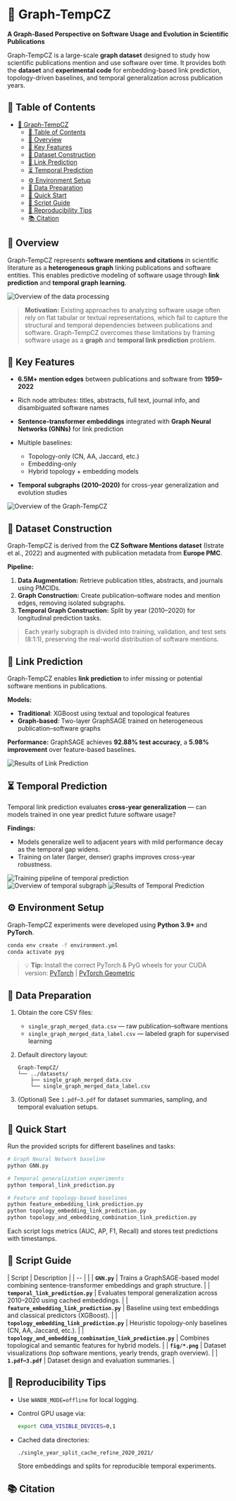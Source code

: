 # 🧠 Graph-TempCZ

**A Graph-Based Perspective on Software Usage and Evolution in Scientific Publications**

Graph-TempCZ is a large-scale **graph dataset** designed to study how scientific publications mention and use software over time.
It provides both the **dataset** and **experimental code** for embedding-based link prediction, topology-driven baselines, and temporal generalization across publication years.



## 📑 Table of Contents

- [🧠 Graph-TempCZ](#-graph-tempcz)
  - [📑 Table of Contents](#-table-of-contents)
  - [🧩 Overview](#-overview)
  - [🚀 Key Features](#-key-features)
  - [🧱 Dataset Construction](#-dataset-construction)
  - [🔗 Link Prediction](#-link-prediction)
  - [⏳ Temporal Prediction](#-temporal-prediction)
  - [⚙️ Environment Setup](#️-environment-setup)
  - [📂 Data Preparation](#-data-preparation)
  - [🚀 Quick Start](#-quick-start)
  - [📜 Script Guide](#-script-guide)
  - [🔁 Reproducibility Tips](#-reproducibility-tips)
  - [📚 Citation](#-citation)



## 🧩 Overview

Graph-TempCZ represents **software mentions and citations** in scientific literature as a **heterogeneous graph** linking publications and software entities.
This enables predictive modeling of software usage through **link prediction** and **temporal graph learning**.

![Overview of the data processing](./fig/fig2.png)

> **Motivation:**
> Existing approaches to analyzing software usage often rely on flat tabular or textual representations, which fail to capture the structural and temporal dependencies between publications and software.
> Graph-TempCZ overcomes these limitations by framing software usage as a **graph** and **temporal link prediction** problem.



## 🚀 Key Features

* **6.5M+ mention edges** between publications and software from **1959–2022**
* Rich node attributes: titles, abstracts, full text, journal info, and disambiguated software names
* **Sentence-transformer embeddings** integrated with **Graph Neural Networks (GNNs)** for link prediction
* Multiple baselines:

  * Topology-only (CN, AA, Jaccard, etc.)
  * Embedding-only
  * Hybrid topology + embedding models
* **Temporal subgraphs (2010–2020)** for cross-year generalization and evolution studies

![Overview of the Graph-TempCZ](./fig/fig4.png)



## 🧱 Dataset Construction

Graph-TempCZ is derived from the **CZ Software Mentions dataset** (Istrate et al., 2022) and augmented with publication metadata from **Europe PMC**.

**Pipeline:**

1. **Data Augmentation:** Retrieve publication titles, abstracts, and journals using PMCIDs.
2. **Graph Construction:** Create publication–software nodes and mention edges, removing isolated subgraphs.
3. **Temporal Graph Construction:** Split by year (2010–2020) for longitudinal prediction tasks.

<!-- ![Overview of data processing](./fig/fig2.png) -->

> Each yearly subgraph is divided into training, validation, and test sets (8:1:1), preserving the real-world distribution of software mentions.



## 🔗 Link Prediction

Graph-TempCZ enables **link prediction** to infer missing or potential software mentions in publications.

**Models:**

* **Traditional**: XGBoost using textual and topological features
* **Graph-based**: Two-layer GraphSAGE trained on heterogeneous publication–software graphs

**Performance:**
GraphSAGE achieves **92.88% test accuracy**, a **5.98% improvement** over feature-based baselines.

![Results of Link Prediction](./fig/fig6.png)



## ⏳ Temporal Prediction

Temporal link prediction evaluates **cross-year generalization** — can models trained in one year predict future software usage?

**Findings:**

* Models generalize well to adjacent years with mild performance decay as the temporal gap widens.
* Training on later (larger, denser) graphs improves cross-year robustness.

![Training pipeline of temporal prediction](./fig/fig3.png)
![Overview of temporal subgraph](./fig/fig5.png)
![Results of Temporal Prediction](./fig/fig7.png)



## ⚙️ Environment Setup

Graph-TempCZ experiments were developed using **Python 3.9+** and **PyTorch**.

```bash
conda env create -f environment.yml
conda activate pyg
```

> 💡 **Tip:**
> Install the correct PyTorch & PyG wheels for your CUDA version:
> [PyTorch](https://pytorch.org) | [PyTorch Geometric](https://pytorch-geometric.readthedocs.io)



## 📂 Data Preparation

1. Obtain the core CSV files:

   * `single_graph_merged_data.csv` — raw publication–software mentions
   * `single_graph_merged_data_label.csv` — labeled graph for supervised learning
2. Default directory layout:

   ```
   Graph-TempCZ/
   └── ../datasets/
       ├── single_graph_merged_data.csv
       └── single_graph_merged_data_label.csv
   ```
3. (Optional) See `1.pdf`–`3.pdf` for dataset summaries, sampling, and temporal evaluation setups.



## 🚀 Quick Start

Run the provided scripts for different baselines and tasks:

```bash
# Graph Neural Network baseline
python GNN.py

# Temporal generalization experiments
python temporal_link_prediction.py

# Feature and topology-based baselines
python feature_embedding_link_prediction.py
python topology_embedding_link_prediction.py
python topology_and_embedding_combination_link_prediction.py
```

Each script logs metrics (AUC, AP, F1, Recall) and stores test predictions with timestamps.



## 📜 Script Guide

| Script                                                      | Description                                                                                   |
| -- |  |
| **`GNN.py`**                                                | Trains a GraphSAGE-based model combining sentence-transformer embeddings and graph structure. |
| **`temporal_link_prediction.py`**                           | Evaluates temporal generalization across 2010–2020 using cached embeddings.                   |
| **`feature_embedding_link_prediction.py`**                  | Baseline using text embeddings and classical predictors (XGBoost).                            |
| **`topology_embedding_link_prediction.py`**                 | Heuristic topology-only baselines (CN, AA, Jaccard, etc.).                                    |
| **`topology_and_embedding_combination_link_prediction.py`** | Combines topological and semantic features for hybrid models.                                 |
| **`fig/*.png`**                                             | Dataset visualizations (top software mentions, yearly trends, graph overview).                |
| **`1.pdf`–`3.pdf`**                                         | Dataset design and evaluation summaries.                                                      |



## 🔁 Reproducibility Tips

* Use `WANDB_MODE=offline` for local logging.
* Control GPU usage via:

  ```bash
  export CUDA_VISIBLE_DEVICES=0,1
  ```
* Cached data directories:

  ```
  ./single_year_split_cache_refine_2020_2021/
  ```

  Store embeddings and splits for reproducible temporal experiments.



## 📚 Citation